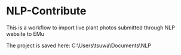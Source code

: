 # NLP-Contribute
  This is a workflow to import live plant photos submitted through NLP website to EMu

The project is saved here:
C:\Users\tsuwa\Documents\NLP 